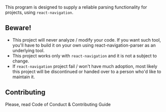 This program is designed to supply a reliable parsing functionality for projects, using `react-navigation`.

Beware!
--
- This project will never analyze / modify your code. If you want such tool, you'll have to build it on your own using react-navigation-parser as an underlying tool. 
- This project works only with `react-navigation` and it is not a subject to change.
- If `react-navigation` project fail / won't have much adoption, most likely this project will be discontinued or handed over to a person who'd like to maintain it.

Contributing
--
Please, read Code of Conduct & Contributing Guide

